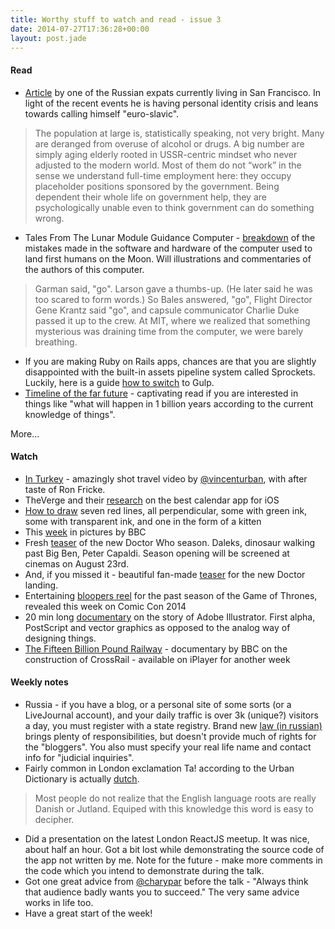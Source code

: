```yaml
---
title: Worthy stuff to watch and read - issue 3
date: 2014-07-27T17:36:28+00:00
layout: post.jade
---
```


#### Read

* [Article](http://skibinsky.com/no-russian/) by one of the Russian expats currently living in San Francisco. In light of the recent events he is having personal identity crisis and leans towards calling himself "euro-slavic".

>The population at large is, statistically speaking, not very bright. Many are deranged from overuse of alcohol or drugs. A big number are simply aging elderly rooted in USSR-centric mindset who never adjusted to the modern world. Most of them do not “work” in the sense we understand full-time employment here: they occupy placeholder positions sponsored by the government. Being dependent their whole life on government help, they are psychologically unable even to think government can do something wrong.

* Tales From The Lunar Module Guidance Computer - [breakdown](http://www.doneyles.com/LM/Tales.html) of the mistakes made in the software and hardware of the computer used to land first humans on the Moon. Will illustrations and commentaries of the authors of this computer.

>Garman said, "go". Larson gave a thumbs-up. (He later said he was too scared to form words.) So Bales answered, "go", Flight Director Gene Krantz said "go", and capsule communicator Charlie Duke passed it up to the crew. At MIT, where we realized that something mysterious was draining time from the computer, we were barely breathing.

* If you are making Ruby on Rails apps, chances are that you are slightly disappointed with the built-in assets pipeline system called Sprockets. Luckily, here is a guide [how to switch](http://blog.carbonfive.com/2014/05/05/roll-your-own-asset-pipeline-with-gulp/) to Gulp.
* [Timeline of the far future](http://en.wikipedia.org/wiki/Timeline_of_the_far_future) - captivating read if you are interested in things like "what will happen in 1 billion years according to the current knowledge of things".

More...

#### Watch

* [In Turkey](https://vimeo.com/101419884) - amazingly shot travel video by [@vincenturban](https://twitter.com/vincenturban), with after taste of Ron Fricke.
* TheVerge and their [research](http://www.theverge.com/2014/7/23/5930129/the-best-calendar-app-for-iphone-video) on the best calendar app for iOS
* [How to draw](https://www.youtube.com/watch?v=B7MIJP90biM) seven red lines, all perpendicular, some with green ink, some with transparent ink, and one in the form of a kitten
* This [week](http://www.bbc.co.uk/news/in-pictures-28481262) in pictures by BBC
* Fresh [teaser](https://www.youtube.com/watch?v=TivqZTq5u6Y) of the new Doctor Who season. Daleks, dinosaur walking past Big Ben, Peter Capaldi. Season opening will be screened at cinemas on August 23rd.
* And, if you missed it - beautiful fan-made [teaser](https://www.youtube.com/watch?v=-lBeV5bQW70) for the new Doctor landing.
* Entertaining [bloopers reel](http://www.imdb.com/title/tt0944947/?ref_=ext_shr_tw_vi#lb-vi2050141209) for the past season of the Game of Thrones, revealed this week on Comic Con 2014
* 20 min long [documentary](http://vimeo.com/95415863) on the story of Adobe Illustrator. First alpha, PostScript and vector graphics as opposed to the analog way of designing things.
* [The Fifteen Billion Pound Railway](http://www.bbc.co.uk/iplayer/episode/b04b7cbj/the-fifteen-billion-pound-railway-1-urban-heart-surgery) - documentary by BBC on the construction of CrossRail - available on iPlayer for another week

#### Weekly notes

* Russia - if you have a blog, or a personal site of some sorts (or a LiveJournal account), and your daily traffic is over 3k (unique?) visitors a day, you must register with a state registry. Brand new [law (in russian)](http://iamblogger.ru/law97/) brings plenty of responsibilities, but doesn't provide much of rights for the "bloggers". You also must specify your real life name and contact info for "judicial inquiries".
* Fairly common in London exclamation Ta! according to the Urban Dictionary is actually [dutch](http://fr.urbandictionary.com/define.php?term=TA).

>Most people do not realize that the English language roots are really Danish or Jutland. Equiped with this knowledge this word is easy to decipher.

* Did a presentation on the latest London ReactJS meetup. It was nice, about half an hour. Got a bit lost while demonstrating the source code of the app not written by me. Note for the future - make more comments in the code which you intend to demonstrate during the talk.
* Got one great advice from [@charypar](http://twitter.com/charypar) before the talk - "Always think that audience badly wants you to succeed." The very same advice works in life too.
* Have a great start of the week!
